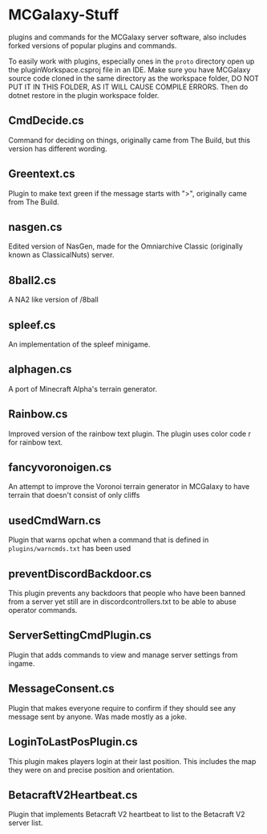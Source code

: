 # MCGalaxy-Stuff
plugins and commands for the MCGalaxy server software, also includes forked versions of popular plugins and commands.

To easily work with plugins, especially ones in the `proto` directory open up the pluginWorkspace.csproj file in an IDE.
Make sure you have MCGalaxy source code cloned in the same directory as the workspace folder, 
DO NOT PUT IT IN THIS FOLDER, AS IT WILL CAUSE COMPILE ERRORS. Then do dotnet restore in the plugin workspace folder.

## CmdDecide.cs
Command for deciding on things, originally came from The Build, but this version has different wording.
## Greentext.cs
Plugin to make text green if the message starts with ">", originally came from The Build.
## nasgen.cs
Edited version of NasGen, made for the Omniarchive Classic (originally known as ClassicalNuts) server.
## 8ball2.cs
A NA2 like version of /8ball
## spleef.cs
An implementation of the spleef minigame.
## alphagen.cs
A port of Minecraft Alpha's terrain generator.
## Rainbow.cs
Improved version of the rainbow text plugin. The plugin uses color code r for rainbow text.
## fancyvoronoigen.cs
An attempt to improve the Voronoi terrain generator in MCGalaxy to have terrain that doesn't consist of only cliffs
## usedCmdWarn.cs
Plugin that warns opchat when a command that is defined in `plugins/warncmds.txt` has been used
## preventDiscordBackdoor.cs
This plugin prevents any backdoors that people who have been banned from a server yet still are in discordcontrollers.txt to be able to abuse operator commands.
## ServerSettingCmdPlugin.cs
Plugin that adds commands to view and manage server settings from ingame.
## MessageConsent.cs
Plugin that makes everyone require to confirm if they should see any message sent by anyone. Was made mostly as a joke.
## LoginToLastPosPlugin.cs
This plugin makes players login at their last position. This includes the map they were on and precise position and orientation.
## BetacraftV2Heartbeat.cs
Plugin that implements Betacraft V2 heartbeat to list to the Betacraft V2 server list.
